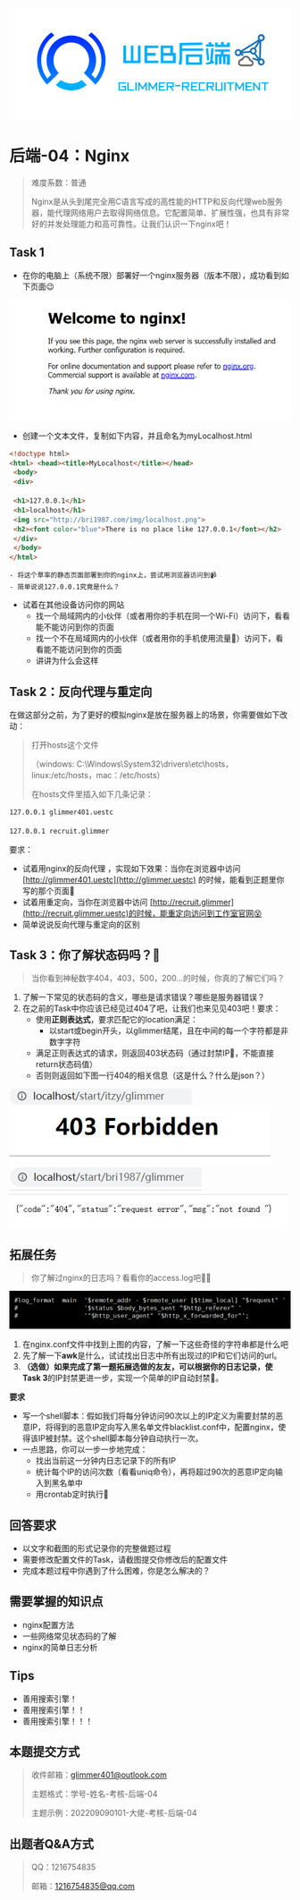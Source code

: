 ![后端.png](image/back.png)
# 后端-04：Nginx
> 难度系数：普通
>
> Nginx是从头到尾完全用C语言写成的⾼性能的HTTP和反向代理web服务器，能代理网络用户去取得网络信息。它配置简单、扩展性强，也具有非常好的并发处理能力和高可靠性。让我们认识一下nginx吧！

## Task 1

- 在你的电脑上（系统不限）部署好一个nginx服务器（版本不限），成功看到如下页面😉

![1-1.png](image/1-1.png)

- 创建一个文本文件，复制如下内容，并且命名为myLocalhost.html
```html
<!doctype html>
<html> <head><title>MyLocalhost</title></head>
 <body>
 <div>
             
 <h1>127.0.0.1</h1>
 <h1>localhost</h1>
 <img src="http://bri1987.com/img/localhost.png">                    
 <h2><font color="blue">There is no place like 127.0.0.1</font></h2>
 </div>
 </body>
</html>
```

	- 将这个草率的静态页面部署到你的nginx上，尝试用浏览器访问到📹
	- 简单说说127.0.0.1究竟是什么？
- 试着在其他设备访问你的网站
	- 找一个局域网内的小伙伴（或者用你的手机在同一个Wi-Fi）访问下，看看能不能访问到你的页面
	- 找一个不在局域网内的小伙伴（或者用你的手机使用流量📱）访问下，看看能不能访问到你的页面
	- 讲讲为什么会这样


## Task 2：反向代理与重定向
在做这部分之前，为了更好的模拟nginx是放在服务器上的场景，你需要做如下改动：
> 打开hosts这个文件
> 
> （windows: C:\Windows\System32\drivers\etc\hosts，linux:/etc/hosts，mac：/etc/hosts）
> 
> 在hosts文件里插入如下几条记录：

```html
127.0.0.1 glimmer401.uestc

127.0.0.1 recruit.glimmer
```
要求：

- 试着用nginx的反向代理 ，实现如下效果：当你在浏览器中访问 [http://glimmer401.uestc](http://glimmer.uestc) 的时候，能看到正题里你写的那个页面🎠
- 试着用重定向，当你在浏览器中访问 [http://recruit.glimmer](http://recruit.glimmer.uestc)的时候，能重定向访问到工作室官网😵
- 简单说说反向代理与重定向的区别


## Task 3：你了解状态码吗？🔢
> 当你看到神秘数字404，403，500，200...的时候，你真的了解它们吗？

1. 了解一下常见的状态码的含义，哪些是请求错误？哪些是服务器错误？
2. 在之前的Task中你应该已经见过404了吧，让我们也来见见403吧！要求：
   - 使用**正则表达式**，要求匹配它的location满足：
      - 以start或begin开头，以glimmer结尾，且在中间的每一个字符都是非数字字符
   - 满足正则表达式的请求，则返回403状态码（通过封禁IP🚫，不能直接return状态码值）
   - 否则则返回如下图一行404的相关信息（这是什么？什么是json？）

![3-1.png](image/3-1.png)
![3-2.png](image/3-2.png)
![3-3.png](image/3-3.png)
![3-4.png](image/3-4.png)

## 拓展任务

> 你了解过nginx的日志吗？看看你的access.log吧📔📖

![t-1.png](image/t-1.png)

1. 在nginx.conf文件中找到上图的内容，了解一下这些奇怪的字符串都是什么吧
2. 先了解一下**awk**是什么，试试找出日志中所有出现过的IP和它们访问的url。
3. **（选做）**如果完成了第一题拓展选做的友友，可以根据你的日志记录，使**Task 3**的IP封禁更进一步，实现一个简单的IP自动封禁🔞。

**要求**

- 写一个shell脚本：假如我们将每分钟访问90次以上的IP定义为需要封禁的恶意IP，将得到的恶意IP定向写入黑名单文件blacklist.conf中，配置nginx，使得该IP被封禁。这个shell脚本每分钟自动执行一次。
- 一点思路，你可以一步一步地完成：
   - 找出当前这一分钟内日志记录下的所有IP
   - 统计每个IP的访问次数（看看uniq命令），再将超过90次的恶意IP定向输入到黑名单中
   - 用crontab定时执行🥳

## 回答要求

- 以文字和截图的形式记录你的完整做题过程
- 需要修改配置文件的Task，请截图提交你修改后的配置文件
- 完成本题过程中你遇到了什么困难，你是怎么解决的？


## 需要掌握的知识点

- nginx配置方法
- 一些网络常见状态码的了解
- nginx的简单日志分析


## Tips

- 善用搜索引擎！
- 善用搜索引擎！！
- 善用搜索引擎！！！


## 本题提交方式
> 收件邮箱：[glimmer401@outlook.com](mailto:glimmer401@outlook.com)
> 
> 主题格式：学号-姓名-考核-后端-04
> 
> 主题示例：202209090101-大佬-考核-后端-04

## 出题者Q&A方式

> QQ：1216754835
>
> 邮箱：[1216754835@qq.com](mailto:1216754835@qq.com)

